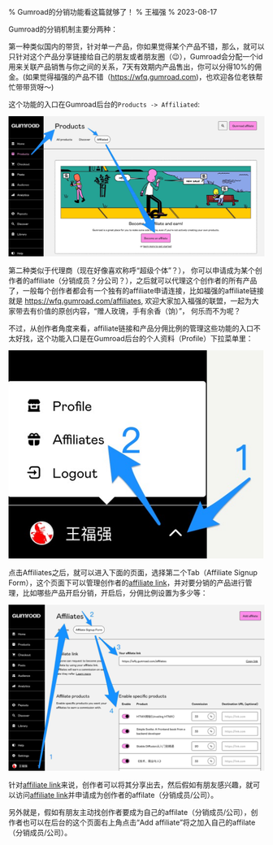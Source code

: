 % Gumroad的分销功能看这篇就够了！
% 王福强
% 2023-08-17

Gumroad的分销机制主要分两种：

第一种类似国内的带货，针对单一产品，你如果觉得某个产品不错，那么，就可以只针对这个产品分享链接给自己的朋友或者朋友圈（😉），Gumroad会分配一个id用来关联产品销售与你之间的关系，7天有效期内产品售出，你可以分得10%的佣金。(如果觉得福强的产品不错（<https://wfq.gumroad.com>)，也欢迎各位老铁帮忙带带货呀～)

这个功能的入口在Gumroad后台的`Products -> Affiliated`:

![](images/2023-08-17-13-08-49.jpg)



第二种类似于代理商（现在好像喜欢称呼“超级个体”？）， 你可以申请成为某个创作者的affiliate（分销成员？分公司？），之后就可以代理这个创作者的所有产品了，一般每个创作者都会有一个独有的affiliate申请连接，比如福强的affiliate链接就是 <https://wfq.gumroad.com/affiliates>, 欢迎大家加入福强的联盟，一起为大家带去有价值的原创内容，“赠人玫瑰，手有余香（饷）”， 何乐而不为呢？

不过，从创作者角度来看，affiliate链接和产品分佣比例的管理这些功能的入口不太好找，这个功能入口是在Gumroad后台的个人资料（Profile）下拉菜单里：

![](images/2023-08-17-13-16-14.jpg)

点击Affiliates之后，就可以进入下面的页面，选择第二个Tab（Affiliate Signup Form），这个页面下可以管理创作者的[affiliate link](https://wfq.gumroad.com/affiliates)，并对要分销的产品进行管理，比如哪些产品开启分销，开启后，分佣比例设置为多少等：

![](images/2023-08-17-13-18-11.jpg)

针对[affiliate link](https://wfq.gumroad.com/affiliates)来说，创作者可以将其分享出去，然后假如有朋友感兴趣，就可以访问[affiliate link](https://wfq.gumroad.com/affiliates)并申请成为创作者的affilate（分销成员/公司）。

另外就是，假如有朋友主动找创作者要成为自己的affilate（分销成员/公司），创作者也可以在后台的这个页面右上角点击“Add affiliate”将之加入自己的affilate（分销成员/公司）。




